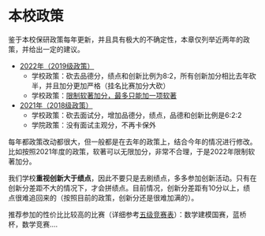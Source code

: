 # 本校政策

鉴于本校保研政策每年更新，并且具有极大的不确定性，本章仅列举近两年的政策，并给出一定的建议。

- [2022年（2019级政策）](https://github.com/metaphysicser/GDUT-Computer-Survival-Manual/blob/main/%E8%B5%84%E6%96%99/%E7%B3%BB%E7%BB%9F%E5%A1%AB%E6%8A%A5/%E8%AE%A1%E7%AE%97%E6%9C%BA%E5%AD%A6%E9%99%A22023%E5%B9%B4%E6%8E%A8%E5%85%8D%E7%A0%94%E7%A9%B6%E7%94%9F%E9%80%9A%E7%9F%A5%E5%8F%8A%E6%96%87%E4%BB%B6.zip)
  - 学校政策：砍去品德分，绩点和创新比例为8:2，所有创新加分相比去年砍半，并且加分更加严格（挂名比赛加分大砍）
  - 学校政策：[限制软著加分，最多只能加一项软著](https://computer.gdut.edu.cn/info/1047/3024.htm)
- [2021年（2018级政策）](https://news.gdut.edu.cn/viewarticle.aspx?articleid=159351)
  - 学校政策：砍去面试分，增加品德分，绩点，品德和创新比例是6:2:2
  - 学院政策：没有面试主观分，不再卡保外

每年都政策改动都很大，但一般都是在去年的政策上，结合今年的情况进行修改。比如按照2021年度的政策，软著可以无限加分，非常不合理，于是2022年限制软著加分。

我们学校**重视创新大于绩点**，因此不要只是去刷绩点，多多参加创新活动。只有在创新分差距不大的情况下，才会拼绩点。目前情况，创新分差距有10分以上，绩点很难追回来的（按照目前的政策，创新分还是很难加满的）。

推荐参加的性价比比较高的比赛（详细参考[五级竞赛表](https://jwc.gdut.edu.cn/info/1109/1333.htm)）：数学建模国赛，蓝桥杯，数学竞赛....

